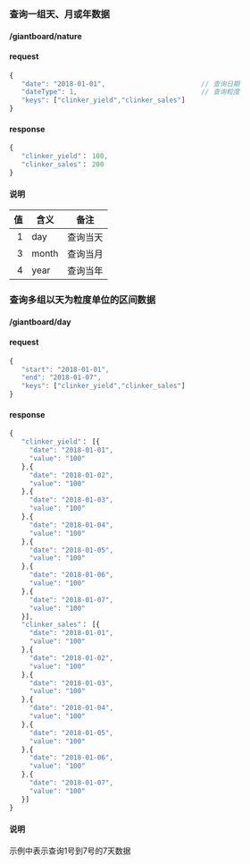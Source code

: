 ### 查询一组天、月或年数据

#### /giantboard/nature

#### request

``` javascript
{
   "date": "2018-01-01",                        // 查询日期
   "dateType": 1,                               // 查询粒度
   "keys": ["clinker_yield","clinker_sales"]
}
```

#### response

``` javascript
{
   "clinker_yield"： 100,
   "clinker_sales"： 200
}
```

#### 说明

|值|含义|备注|
| -: | - | - |
|1|day|查询当天|
|3|month|查询当月|
|4|year|查询当年|

### 查询多组以天为粒度单位的区间数据

#### /giantboard/day

#### request

``` javascript
{
   "start": "2018-01-01",
   "end": "2018-01-07",
   "keys": ["clinker_yield","clinker_sales"]
}
```

#### response

``` javascript
{
   "clinker_yield"： [{
     "date": "2018-01-01",
     "value": "100"
   },{
     "date": "2018-01-02",
     "value": "100"
   },{
     "date": "2018-01-03",
     "value": "100"
   },{
     "date": "2018-01-04",
     "value": "100"
   },{
     "date": "2018-01-05",
     "value": "100"
   },{
     "date": "2018-01-06",
     "value": "100"
   },{
     "date": "2018-01-07",
     "value": "100"
   }],
   "clinker_sales"： [{
     "date": "2018-01-01",
     "value": "100"
   },{
     "date": "2018-01-02",
     "value": "100"
   },{
     "date": "2018-01-03",
     "value": "100"
   },{
     "date": "2018-01-04",
     "value": "100"
   },{
     "date": "2018-01-05",
     "value": "100"
   },{
     "date": "2018-01-06",
     "value": "100"
   },{
     "date": "2018-01-07",
     "value": "100"
   }]
}
```

#### 说明
示例中表示查询1号到7号的7天数据